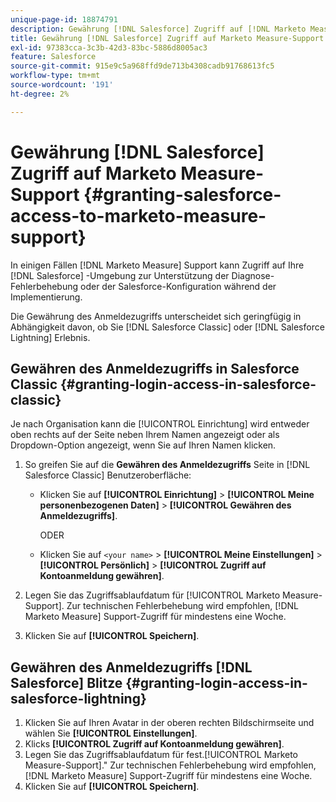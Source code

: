 ```yaml
---
unique-page-id: 18874791
description: Gewährung [!DNL Salesforce] Zugriff auf [!DNL Marketo Measure] Support - [!DNL Marketo Measure]
title: Gewährung [!DNL Salesforce] Zugriff auf Marketo Measure-Support
exl-id: 97383cca-3c3b-42d3-83bc-5886d8005ac3
feature: Salesforce
source-git-commit: 915e9c5a968ffd9de713b4308cadb91768613fc5
workflow-type: tm+mt
source-wordcount: '191'
ht-degree: 2%

---
```


# Gewährung [!DNL Salesforce] Zugriff auf Marketo Measure-Support {#granting-salesforce-access-to-marketo-measure-support}

In einigen Fällen [!DNL Marketo Measure] Support kann Zugriff auf Ihre [!DNL Salesforce] -Umgebung zur Unterstützung der Diagnose-Fehlerbehebung oder der Salesforce-Konfiguration während der Implementierung.

Die Gewährung des Anmeldezugriffs unterscheidet sich geringfügig in Abhängigkeit davon, ob Sie [!DNL Salesforce Classic] oder [!DNL Salesforce Lightning] Erlebnis.

## Gewähren des Anmeldezugriffs in Salesforce Classic {#granting-login-access-in-salesforce-classic}

Je nach Organisation kann die [!UICONTROL Einrichtung] wird entweder oben rechts auf der Seite neben Ihrem Namen angezeigt oder als Dropdown-Option angezeigt, wenn Sie auf Ihren Namen klicken.

1. So greifen Sie auf die **Gewähren des Anmeldezugriffs** Seite in [!DNL Salesforce Classic] Benutzeroberfläche:

   * Klicken Sie auf **[!UICONTROL Einrichtung]** > **[!UICONTROL Meine personenbezogenen Daten]** > **[!UICONTROL Gewähren des Anmeldezugriffs]**.

     ODER

   * Klicken Sie auf `<your name>` > **[!UICONTROL Meine Einstellungen]** > **[!UICONTROL Persönlich]** > **[!UICONTROL Zugriff auf Kontoanmeldung gewähren]**.

1. Legen Sie das Zugriffsablaufdatum für [!UICONTROL Marketo Measure-Support]. Zur technischen Fehlerbehebung wird empfohlen, [!DNL Marketo Measure] Support-Zugriff für mindestens eine Woche.
1. Klicken Sie auf **[!UICONTROL Speichern]**.

## Gewähren des Anmeldezugriffs [!DNL Salesforce] Blitze {#granting-login-access-in-salesforce-lightning}

1. Klicken Sie auf Ihren Avatar in der oberen rechten Bildschirmseite und wählen Sie **[!UICONTROL Einstellungen]**.
1. Klicks **[!UICONTROL Zugriff auf Kontoanmeldung gewähren]**.
1. Legen Sie das Zugriffsablaufdatum für fest.[!UICONTROL Marketo Measure-Support].&quot; Zur technischen Fehlerbehebung wird empfohlen, [!DNL Marketo Measure] Support-Zugriff für mindestens eine Woche.
1. Klicken Sie auf **[!UICONTROL Speichern]**.
